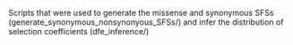 Scripts that were used to generate the missense and synonymous SFSs (generate_synonymous_nonsynonyous_SFSs/) and infer the distribution of selection coefficients (dfe_inference/)
